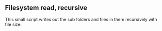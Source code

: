 ## Filesystem read, recursive

This small script writes out the sub folders and files in them recursively with file size.
